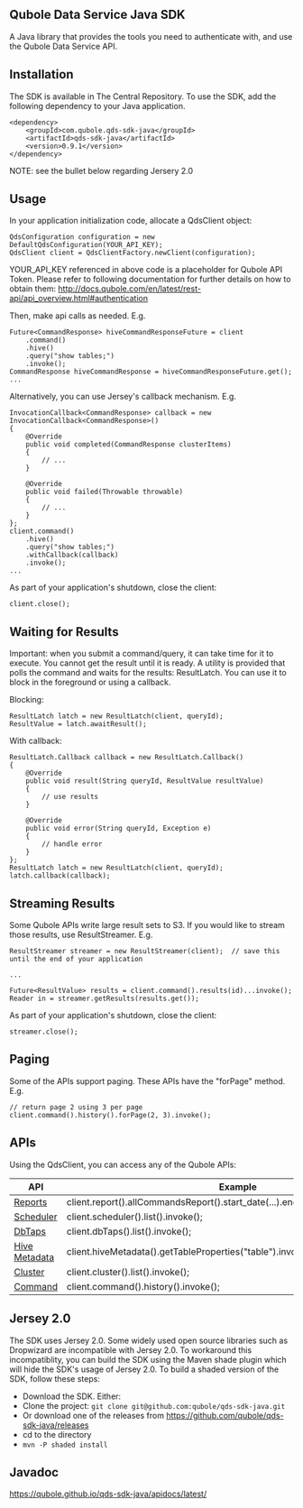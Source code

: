 ## Qubole Data Service Java SDK
A Java library that provides the tools you need to authenticate with, and use the Qubole Data Service API.

## Installation
The SDK is available in The Central Repository. To use the SDK, add the following dependency to your Java application.

```
<dependency>
    <groupId>com.qubole.qds-sdk-java</groupId>
    <artifactId>qds-sdk-java</artifactId>
    <version>0.9.1</version>
</dependency>
```

NOTE: see the bullet below regarding Jersery 2.0

## Usage

In your application initialization code, allocate a QdsClient object:

```
QdsConfiguration configuration = new DefaultQdsConfiguration(YOUR_API_KEY);
QdsClient client = QdsClientFactory.newClient(configuration);
```
YOUR_API_KEY referenced in above code is a placeholder for Qubole API Token. Please refer to following documentation for  further details on how to obtain them: http://docs.qubole.com/en/latest/rest-api/api_overview.html#authentication

Then, make api calls as needed. E.g.

```
Future<CommandResponse> hiveCommandResponseFuture = client
    .command()
    .hive()
    .query("show tables;")
    .invoke();
CommandResponse hiveCommandResponse = hiveCommandResponseFuture.get();
...
```

Alternatively, you can use Jersey's callback mechanism. E.g.

```
InvocationCallback<CommandResponse> callback = new InvocationCallback<CommandResponse>()
{
    @Override
    public void completed(CommandResponse clusterItems)
    {
        // ...
    }

    @Override
    public void failed(Throwable throwable)
    {
        // ...
    }
};
client.command()
    .hive()
    .query("show tables;")
    .withCallback(callback)
    .invoke();
...
```

As part of your application's shutdown, close the client:

```
client.close();
```

## Waiting for Results

Important: when you submit a command/query, it can take time for it to execute. You cannot get the result until it is ready.
A utility is provided that polls the command and waits for the results: ResultLatch. You can use it to block in the foreground
or using a callback.

Blocking:
```
ResultLatch latch = new ResultLatch(client, queryId);
ResultValue = latch.awaitResult();
```

With callback:
```
ResultLatch.Callback callback = new ResultLatch.Callback()
{
    @Override
    public void result(String queryId, ResultValue resultValue)
    {
        // use results
    }

    @Override
    public void error(String queryId, Exception e)
    {
        // handle error
    }
};
ResultLatch latch = new ResultLatch(client, queryId);
latch.callback(callback);
```

## Streaming Results

Some Qubole APIs write large result sets to S3. If you would like to stream those results, use ResultStreamer.
E.g.

```
ResultStreamer streamer = new ResultStreamer(client);  // save this until the end of your application

...

Future<ResultValue> results = client.command().results(id)...invoke();
Reader in = streamer.getResults(results.get());
```

As part of your application's shutdown, close the client:

```
streamer.close();
```

## Paging

Some of the APIs support paging. These APIs have the "forPage" method. E.g.

```
// return page 2 using 3 per page
client.command().history().forPage(2, 3).invoke();
```

## APIs

Using the QdsClient, you can access any of the Qubole APIs:

| API | Example |
| --- | ------- |
| [Reports](http://www.qubole.com/documentation/en/latest/rest-api/reports_api/index.html) | client.report().allCommandsReport().start_date(...).end_date(...).limit(...).invoke(); |
| [Scheduler](http://www.qubole.com/documentation/en/latest/rest-api/scheduler_api/index.html) | client.scheduler().list().invoke(); |
| [DbTaps](http://www.qubole.com/documentation/en/latest/rest-api/dbtap_api/index.html) | client.dbTaps().list().invoke(); |
| [Hive Metadata](http://www.qubole.com/documentation/en/latest/rest-api/hive_metadata_api/index.html) | client.hiveMetadata().getTableProperties("table").invoke(); |
| [Cluster](http://www.qubole.com/documentation/en/latest/rest-api/cluster_api/index.html) | client.cluster().list().invoke(); |
| [Command](http://www.qubole.com/documentation/en/latest/rest-api/command_api/index.html) | client.command().history().invoke(); |

## Jersey 2.0

The SDK uses Jersey 2.0. Some widely used open source libraries such as Dropwizard are incompatible with Jersey 2.0.
To workaround this incompatiblity, you can build the SDK using the Maven shade plugin which will hide the SDK's usage
of Jersey 2.0. To build a shaded version of the SDK, follow these steps:

* Download the SDK. Either:
 * Clone the project: `git clone git@github.com:qubole/qds-sdk-java.git`
 * Or download one of the releases from https://github.com/qubole/qds-sdk-java/releases
* cd to the directory
* `mvn -P shaded install`

## Javadoc

https://qubole.github.io/qds-sdk-java/apidocs/latest/
